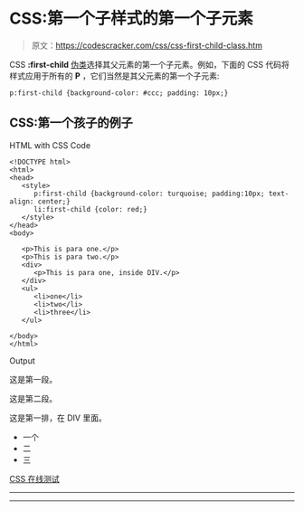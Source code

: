 # CSS:第一个子样式的第一个子元素

> 原文：<https://codescracker.com/css/css-first-child-class.htm>

CSS **:first-child** [伪类](/css/css-pseudo-classes.htm)选择其父元素的第一个子元素。例如，下面的 CSS 代码将样式应用于所有的 **P** ，它们当然是其父元素的第一个子元素:

```
p:first-child {background-color: #ccc; padding: 10px;}
```

## CSS:第一个孩子的例子

HTML with CSS Code

```
<!DOCTYPE html>
<html>
<head>
   <style>
      p:first-child {background-color: turquoise; padding:10px; text-align: center;}
      li:first-child {color: red;}
   </style>
</head>
<body>

   <p>This is para one.</p>
   <p>This is para two.</p>
   <div>
      <p>This is para one, inside DIV.</p>
   </div>
   <ul>
      <li>one</li>
      <li>two</li>
      <li>three</li>
   </ul>

</body>
</html>
```

Output

这是第一段。

这是第二段。

这是第一排，在 DIV 里面。

*   一个
*   二
*   三

[CSS 在线测试](/exam/showtest.php?subid=5)

* * *

* * *
